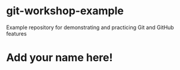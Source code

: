 # git-workshop-example
Example repository for demonstrating and practicing Git and GitHub features

# Add your name here!
